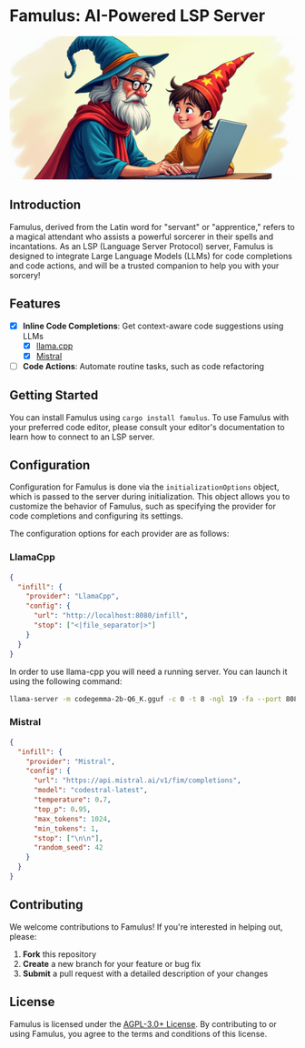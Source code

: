 # Famulus: AI-Powered LSP Server

![Logo](./logo.png)

## Introduction

Famulus, derived from the Latin word for "servant" or "apprentice," refers to a
magical attendant who assists a powerful sorcerer in their spells and
incantations. As an LSP (Language Server Protocol) server, Famulus is designed
to integrate Large Language Models (LLMs) for code completions and code actions,
and will be a trusted companion to help you with your sorcery!

## Features

- [x] **Inline Code Completions**: Get context-aware code suggestions using LLMs
  - [x] [llama.cpp](https://github.com/ggerganov/llama.cpp/tree/master/examples/server#post-infill-for-code-infilling)
  - [x] [Mistral](https://docs.mistral.ai/api/#tag/fim)
- [ ] **Code Actions**: Automate routine tasks, such as code refactoring

## Getting Started

You can install Famulus using `cargo install famulus`. To use Famulus with your
preferred code editor, please consult your editor's documentation to learn how
to connect to an LSP server.

## Configuration

Configuration for Famulus is done via the `initializationOptions` object, which
is passed to the server during initialization. This object allows you to customize
the behavior of Famulus, such as specifying the provider for code completions
and configuring its settings.

The configuration options for each provider are as follows:

### LlamaCpp

```json
{
  "infill": {
    "provider": "LlamaCpp",
    "config": {
      "url": "http://localhost:8080/infill",
      "stop": ["<|file_separator|>"]
    }
  }
}
```

In order to use llama-cpp you will need a running server. You can launch it
using the following command:

```sh
llama-server -m codegemma-2b-Q6_K.gguf -c 0 -t 8 -ngl 19 -fa --port 8080
```

### Mistral

```json
{
  "infill": {
    "provider": "Mistral",
    "config": {
      "url": "https://api.mistral.ai/v1/fim/completions",
      "model": "codestral-latest",
      "temperature": 0.7,
      "top_p": 0.95,
      "max_tokens": 1024,
      "min_tokens": 1,
      "stop": ["\n\n"],
      "random_seed": 42
    }
  }
}
```

## Contributing

We welcome contributions to Famulus! If you're interested in helping out, please:

1. **Fork** this repository
2. **Create** a new branch for your feature or bug fix
3. **Submit** a pull request with a detailed description of your changes

## License

Famulus is licensed under the [AGPL-3.0+ License](./LICENSE.txt). By
contributing to or using Famulus, you agree to the terms and conditions of this license.
